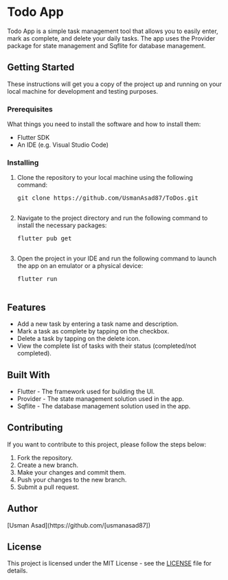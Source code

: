 <!DOCTYPE html>
<html>
  <body>
    <h1>Todo App</h1>
    <p>Todo App is a simple task management tool that allows you to easily enter, mark as complete, and delete your daily tasks. The app uses the Provider package for state management and Sqflite for database management.</p>
     <h2>Getting Started</h2>
    <p>These instructions will get you a copy of the project up and running on your local machine for development and testing purposes.</p>
    <h3>Prerequisites</h3>
    <p>What things you need to install the software and how to install them:</p>
    <ul>
      <li>Flutter SDK</li>
      <li>An IDE (e.g. Visual Studio Code)</li>
    </ul>
    <h3>Installing</h3>
    <ol>
      <li>Clone the repository to your local machine using the following command:
      <pre>
git clone https://github.com/UsmanAsad87/ToDos.git
      </pre>
      </li>
      <li>Navigate to the project directory and run the following command to install the necessary packages:
      <pre>
flutter pub get
      </pre>
      </li>
      <li>Open the project in your IDE and run the following command to launch the app on an emulator or a physical device:
      <pre>
flutter run
      </pre>
      </li>
    </ol>
    <h2>Features</h2>
    <ul>
      <li>Add a new task by entering a task name and description.</li>
      <li>Mark a task as complete by tapping on the checkbox.</li>
      <li>Delete a task by tapping on the delete icon.</li>
      <li>View the complete list of tasks with their status (completed/not completed).</li>
    </ul>
    <h2>Built With</h2>
    <ul>
      <li>Flutter - The framework used for building the UI.</li>
      <li>Provider - The state management solution used in the app.</li>
      <li>Sqflite - The database management solution used in the app.</li>
    </ul>
    <h2>Contributing</h2>
    <p>If you want to contribute to this project, please follow the steps below:</p>
    <ol>
      <li>Fork the repository.</li>
      <li>Create a new branch.</li>
      <li>Make your changes and commit them.</li>
      <li>Push your changes to the new branch.</li>
      <li>Submit a pull request.</li>
    </ol>
    <h2>Author</h2>
    <p>[Usman Asad](https://github.com/[usmanasad87])</p>
    <h2>License</h2>
    <p>This project is licensed under the MIT License - see the <a href="LICENSE" target="_blank">LICENSE</a> file for details.</p>

  </body>
</html>
